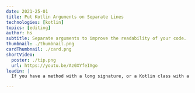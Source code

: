 ```yaml
---
date: 2021-25-01
title: Put Kotlin Arguments on Separate Lines
technologies: [kotlin]
topics: [editing]
author: hs
subtitle: Separate arguments to improve the readability of your code.
thumbnail: ./thumbnail.png
cardThumbnail: ./card.png
shortVideo:
  poster: ./tip.png
  url: https://youtu.be/Az0XYfeIXgo
leadin: |
  If you have a method with a long signature, or a Kotlin class with a lot of properties, you can press **⌥⏎** (macOS), or **Alt+Enter** (Windows/Linux), and select 'Put Arguments on Separate Lines' to make it more readable.

---
```

